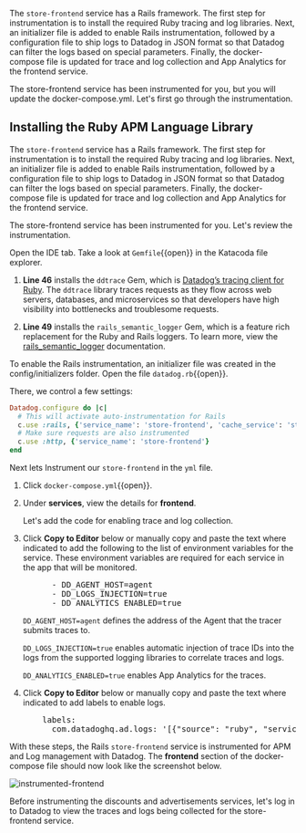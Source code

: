 The `store-frontend` service has a Rails framework. The first step for instrumentation is to install the required Ruby tracing and log libraries. Next, an initializer file is added to enable Rails instrumentation, followed by a configuration file to ship logs to Datadog in JSON format so that Datadog can filter the logs based on special parameters. Finally, the docker-compose file is updated for trace and log collection and App Analytics for the frontend service. 

The store-frontend service has been instrumented for you, but you will update the docker-compose.yml. Let's first go through the instrumentation.

## Installing the Ruby APM Language Library

The `store-frontend` service has a Rails framework. The first step for instrumentation is to install the required Ruby tracing and log libraries. Next, an initializer file is added to enable Rails instrumentation, followed by a configuration file to ship logs to Datadog in JSON format so that Datadog can filter the logs based on special parameters. Finally, the docker-compose file is updated for trace and log collection and App Analytics for the frontend service.

The store-frontend service has been instrumented for you. Let's review the instrumentation.

Open the IDE tab. Take a look at `Gemfile`{{open}} in the Katacoda file explorer.

1. **Line 46** installs the `ddtrace` Gem, which is [Datadog’s tracing client for Ruby](https://docs.datadoghq.com/tracing/setup/ruby/). The `ddtrace` library traces requests as they flow across web servers, databases, and microservices so that developers have high visibility into bottlenecks and troublesome requests.

1. **Line 49** installs the `rails_semantic_logger` Gem, which is a feature rich replacement for the Ruby and Rails loggers. To learn more, view the [rails_semantic_logger](https://logger.rocketjob.io/) documentation.

To enable the Rails instrumentation, an initializer file was created in the config/initializers folder. Open the file `datadog.rb`{{open}}.

There, we control a few settings:

```ruby
Datadog.configure do |c|
  # This will activate auto-instrumentation for Rails
  c.use :rails, {'service_name': 'store-frontend', 'cache_service': 'store-frontend-cache', 'database_service': 'store-frontend-sqlite'}
  # Make sure requests are also instrumented
  c.use :http, {'service_name': 'store-frontend'}
end
```

Next lets Instrument our `store-frontend` in the `yml` file.

1. Click `docker-compose.yml`{{open}}.

1. Under **services**, view the details for **frontend**. <p> Let's add the code for enabling trace and log collection.

1. Click **Copy to Editor** below or manually copy and paste the text where indicated to add the following to the list of environment variables for the service. These environment variables are required for each service in the app that will be monitored. 

    <pre class="file" data-filename="docker-compose-broken-no-apm-instrumentation.yml" data-target="insert" data-marker="# add frontend env variables">
         - DD_AGENT_HOST=agent
         - DD_LOGS_INJECTION=true
         - DD_ANALYTICS_ENABLED=true</pre> 

    `DD_AGENT_HOST=agent` defines the address of the Agent that the tracer submits traces to. 
    
    `DD_LOGS_INJECTION=true` enables automatic injection of trace IDs into the logs from the supported logging libraries to correlate traces and logs. 
    
    `DD_ANALYTICS_ENABLED=true` enables App Analytics for the traces.

1. Click **Copy to Editor** below or manually copy and paste the text where indicated to add labels to enable logs.

    <pre class="file" data-filename="docker-compose-broken-no-apm-instrumentation.yml" data-target="insert" data-marker="# add frontend log labels">
       labels:
         com.datadoghq.ad.logs: '[{"source": "ruby", "service": "store-frontend"}]'</pre> 

With these steps, the Rails `store-frontend` service is instrumented for APM and Log management with Datadog. The **frontend** section of the docker-compose file should now look like the screenshot below. <p> ![instrumented-frontend](instrumentapp2/assets/instrumented-frontend.png) 

Before instrumenting the discounts and advertisements services, let's log in to Datadog to view the traces and logs being collected for the store-frontend service. 